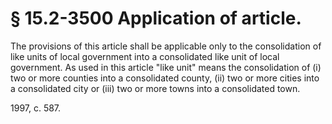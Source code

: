 # § 15.2-3500 Application of article.

<p>The provisions of this article shall be applicable only to the consolidation of like units of local government into a consolidated like unit of local government. As used in this article "like unit" means the consolidation of (i) two or more counties into a consolidated county, (ii) two or more cities into a consolidated city or (iii) two or more towns into a consolidated town.</p><p>1997, c. 587.</p>